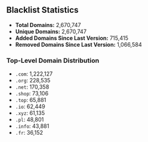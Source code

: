 ## Blacklist Statistics

- **Total Domains:** 2,670,747
- **Unique Domains:** 2,670,747
- **Added Domains Since Last Version:** 715,415
- **Removed Domains Since Last Version:** 1,066,584

### Top-Level Domain Distribution

-  `.com`: 1,222,127
-  `.org`: 228,535
-  `.net`: 170,358
-  `.shop`: 73,106
-  `.top`: 65,881
-  `.io`: 62,449
-  `.xyz`: 61,135
-  `.pl`: 48,801
-  `.info`: 43,881
-  `.fr`: 36,152
